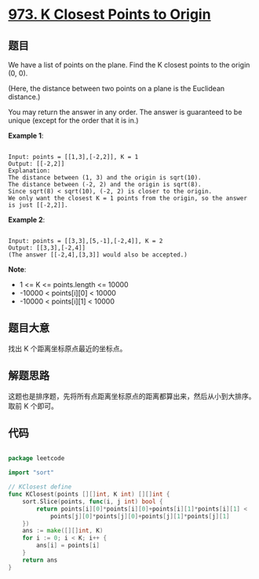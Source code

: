 # [973. K Closest Points to Origin](https://leetcode.com/problems/k-closest-points-to-origin/)

## 题目

We have a list of points on the plane.  Find the K closest points to the origin (0, 0).

(Here, the distance between two points on a plane is the Euclidean distance.)

You may return the answer in any order.  The answer is guaranteed to be unique (except for the order that it is in.)


**Example 1**:

```

Input: points = [[1,3],[-2,2]], K = 1
Output: [[-2,2]]
Explanation: 
The distance between (1, 3) and the origin is sqrt(10).
The distance between (-2, 2) and the origin is sqrt(8).
Since sqrt(8) < sqrt(10), (-2, 2) is closer to the origin.
We only want the closest K = 1 points from the origin, so the answer is just [[-2,2]].

```

**Example 2**:

```

Input: points = [[3,3],[5,-1],[-2,4]], K = 2
Output: [[3,3],[-2,4]]
(The answer [[-2,4],[3,3]] would also be accepted.)

```

**Note**:

- 1 <= K <= points.length <= 10000
- -10000 < points[i][0] < 10000
- -10000 < points[i][1] < 10000

## 题目大意

找出 K 个距离坐标原点最近的坐标点。

## 解题思路

这题也是排序题，先将所有点距离坐标原点的距离都算出来，然后从小到大排序。取前 K 个即可。

## 代码

```go

package leetcode

import "sort"

// KClosest define
func KClosest(points [][]int, K int) [][]int {
	sort.Slice(points, func(i, j int) bool {
		return points[i][0]*points[i][0]+points[i][1]*points[i][1] <
			points[j][0]*points[j][0]+points[j][1]*points[j][1]
	})
	ans := make([][]int, K)
	for i := 0; i < K; i++ {
		ans[i] = points[i]
	}
	return ans
}

```